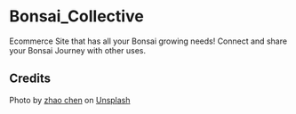 # Bonsai_Collective
Ecommerce Site that has all your Bonsai growing needs! Connect and share your Bonsai Journey with other uses.

## Credits
Photo by <a href="https://unsplash.com/@zhaochen1975?utm_content=creditCopyText&utm_medium=referral&utm_source=unsplash">zhao chen</a> on <a href="https://unsplash.com/photos/brown-and-green-bonsai-tree-KCnX0ux2jFo?utm_content=creditCopyText&utm_medium=referral&utm_source=unsplash">Unsplash</a>
